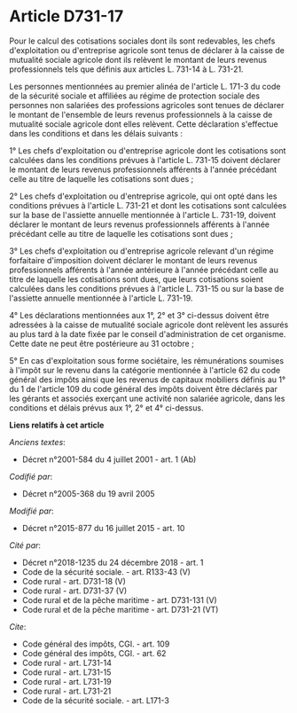 # Article D731-17

Pour le calcul des cotisations sociales dont ils sont redevables, les chefs d'exploitation ou d'entreprise agricole sont
tenus de déclarer à la caisse de mutualité sociale agricole dont ils relèvent le montant de leurs revenus professionnels tels
que définis aux articles L. 731-14 à L. 731-21. 

Les personnes mentionnées au premier alinéa de l'article L. 171-3 du code de la sécurité sociale et affiliées au régime de
protection sociale des personnes non salariées des professions agricoles sont tenues de déclarer le montant de l'ensemble de
leurs revenus professionnels à la caisse de mutualité sociale agricole dont elles relèvent. Cette déclaration s'effectue dans
les conditions et dans les délais suivants : 

1° Les chefs d'exploitation ou d'entreprise agricole dont les cotisations sont calculées dans les conditions prévues à
l'article L. 731-15 doivent déclarer le montant de leurs revenus professionnels afférents à l'année précédant celle au titre
de laquelle les cotisations sont dues ; 

2° Les chefs d'exploitation ou d'entreprise agricole, qui ont opté dans les conditions prévues à l'article L. 731-21 et dont
les cotisations sont calculées sur la base de l'assiette annuelle mentionnée à l'article L. 731-19, doivent déclarer le
montant de leurs revenus professionnels afférents à l'année précédant celle au titre de laquelle les cotisations sont dues ; 

3° Les chefs d'exploitation ou d'entreprise agricole relevant d'un régime forfaitaire d'imposition doivent déclarer le
montant de leurs revenus professionnels afférents à l'année antérieure à l'année précédant celle au titre de laquelle les
cotisations sont dues, que leurs cotisations soient calculées dans les conditions prévues à l'article L. 731-15 ou sur la
base de l'assiette annuelle mentionnée à l'article L. 731-19.

4° Les déclarations mentionnées aux 1°, 2° et 3° ci-dessus doivent être adressées à la caisse de mutualité sociale agricole
dont relèvent les assurés au plus tard à la date fixée par le conseil d'administration de cet organisme. Cette date ne peut
être postérieure au 31 octobre ; 

5° En cas d'exploitation sous forme sociétaire, les rémunérations soumises à l'impôt sur le revenu dans la catégorie
mentionnée à l'article 62 du code général des impôts ainsi que les revenus de capitaux mobiliers définis au 1° du 1 de
l'article 109 du code général des impôts doivent être déclarés par les gérants et associés exerçant une activité non salariée
agricole, dans les conditions et délais prévus aux 1°, 2° et 4° ci-dessus.

**Liens relatifs à cet article**

_Anciens textes_:

  - Décret n°2001-584 du 4 juillet 2001 - art. 1 (Ab)

_Codifié par_:

  - Décret n°2005-368 du 19 avril 2005

_Modifié par_:

  - Décret n°2015-877 du 16 juillet 2015 - art. 10

_Cité par_:

  - Décret n°2018-1235 du 24 décembre 2018 - art. 1
  - Code de la sécurité sociale. - art. R133-43 (V)
  - Code rural - art. D731-18 (V)
  - Code rural - art. D731-37 (V)
  - Code rural et de la pêche maritime - art. D731-131 (V)
  - Code rural et de la pêche maritime - art. D731-21 (VT)

_Cite_:

  - Code général des impôts, CGI. - art. 109
  - Code général des impôts, CGI. - art. 62
  - Code rural - art. L731-14
  - Code rural - art. L731-15
  - Code rural - art. L731-19
  - Code rural - art. L731-21
  - Code de la sécurité sociale. - art. L171-3
